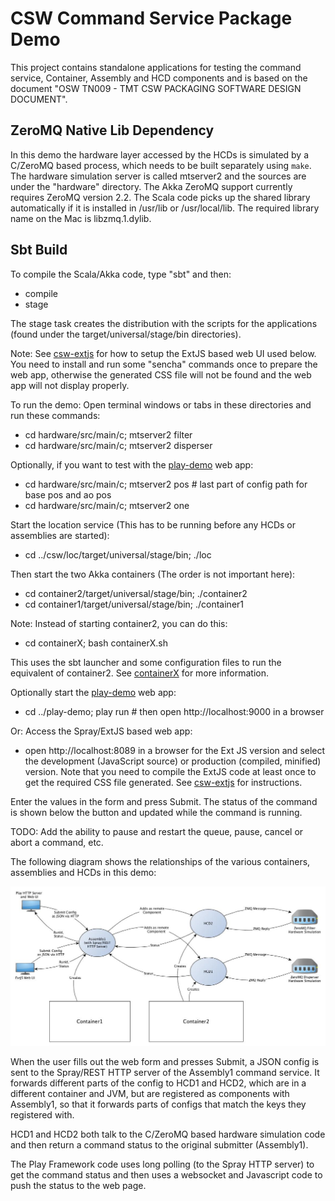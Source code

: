 CSW Command Service Package Demo
================================

This project contains standalone applications for testing the command service, 
Container, Assembly and HCD components and is based on
the document "OSW TN009 - TMT CSW PACKAGING SOFTWARE DESIGN DOCUMENT".

ZeroMQ Native Lib Dependency
----------------------------

In this demo the hardware layer accessed by the HCDs is simulated by a
C/ZeroMQ based process, which needs to be built separately using `make`.
The hardware simulation server is called mtserver2 and the sources are under the "hardware" directory.
The Akka ZeroMQ support currently requires ZeroMQ version 2.2.
The Scala code picks up the shared library automatically if it is installed in /usr/lib or /usr/local/lib.
The required library name on the Mac is libzmq.1.dylib.

Sbt Build
---------

To compile the Scala/Akka code, type "sbt" and then:

* compile
* stage

The stage task creates the distribution with the scripts for the applications
(found under the target/universal/stage/bin directories).

Note: See <a href="https://github.com/tmtsoftware/csw-extjs">csw-extjs</a> for how to setup the ExtJS
based web UI used below. You need to install and run some "sencha" commands once to prepare the web app, otherwise
the generated CSS file will not be found and the web app will not display properly.

To run the demo: Open terminal windows or tabs in these directories and run these commands:

* cd hardware/src/main/c; mtserver2 filter
* cd hardware/src/main/c; mtserver2 disperser

Optionally, if you want to test with the 
<a href="https://github.com/tmtsoftware/csw-play-demo">play-demo</a> web app:

* cd hardware/src/main/c; mtserver2 pos    # last part of config path for base pos and ao pos
* cd hardware/src/main/c; mtserver2 one

Start the location service (This has to be running before any HCDs or assemblies are started):

* cd ../csw/loc/target/universal/stage/bin; ./loc

Then start the two Akka containers (The order is not important here):

* cd container2/target/universal/stage/bin; ./container2
* cd container1/target/universal/stage/bin; ./container1

Note: Instead of starting container2, you can do this:

* cd containerX; bash containerX.sh

This uses the sbt launcher and some configuration files to run the equivalent of container2.
See [containerX](containerX/README.md) for more information.

Optionally start the <a href="https://github.com/tmtsoftware/csw-play-demo">play-demo</a> web app:

* cd ../play-demo; play run            # then open http://localhost:9000 in a browser

Or: Access the Spray/ExtJS based web app:

* open http://localhost:8089 in a browser for the Ext JS version and select the development
(JavaScript source) or production (compiled, minified) version. Note that you need to
compile the ExtJS code at least once to get the required CSS file generated.
See <a href="https://github.com/tmtsoftware/csw-extjs">csw-extjs</a> for instructions.

Enter the values in the form and press Submit. The status of the command is shown below the button and updated
while the command is running.

TODO: Add the ability to pause and restart the queue, pause, cancel or abort a command, etc.

The following diagram shows the relationships of the various containers, assemblies and HCDs in this demo:

![PkgTest diagram](doc/PkgTest.jpg)

When the user fills out the web form and presses Submit, a JSON config is sent to the Spray/REST HTTP server
of the Assembly1 command service. It forwards different parts of the config to HCD1 and HCD2, which are in
a different container and JVM, but are registered as components with Assembly1, so that it forwards parts of
configs that match the keys they registered with.

HCD1 and HCD2 both talk to the C/ZeroMQ based hardware simulation code and then return a command status to the
original submitter (Assembly1).

The Play Framework code uses long polling (to the Spray HTTP server) to get the command status and then
uses a websocket and Javascript code to push the status to the web page.
